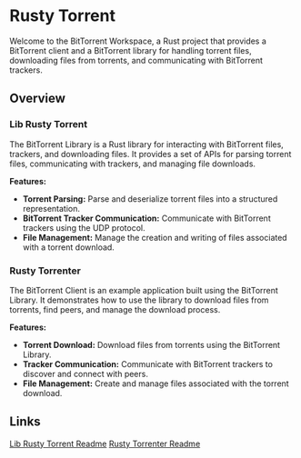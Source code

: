 # Rusty Torrent

Welcome to the BitTorrent Workspace, a Rust project that provides a BitTorrent client and a BitTorrent library for handling torrent files, downloading files from torrents, and communicating with BitTorrent trackers. 

## Overview

### Lib Rusty Torrent

The BitTorrent Library is a Rust library for interacting with BitTorrent files, trackers, and downloading files. It provides a set of APIs for parsing torrent files, communicating with trackers, and managing file downloads.

**Features:**

- **Torrent Parsing:** Parse and deserialize torrent files into a structured representation.
- **BitTorrent Tracker Communication:** Communicate with BitTorrent trackers using the UDP protocol.
- **File Management:** Manage the creation and writing of files associated with a torrent download.

### Rusty Torrenter

The BitTorrent Client is an example application built using the BitTorrent Library. It demonstrates how to use the library to download files from torrents, find peers, and manage the download process.

**Features:**

- **Torrent Download:** Download files from torrents using the BitTorrent Library.
- **Tracker Communication:** Communicate with BitTorrent trackers to discover and connect with peers.
- **File Management:** Create and manage files associated with the torrent download.

## Links

[Lib Rusty Torrent Readme](./lib_rusty_torrent/README.md)
[Rusty Torrenter Readme](./lib_rusty_torrent/README.md)
